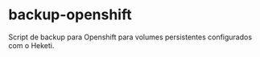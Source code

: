 # backup-openshift

Script de backup para Openshift para volumes persistentes configurados com o Heketi.
